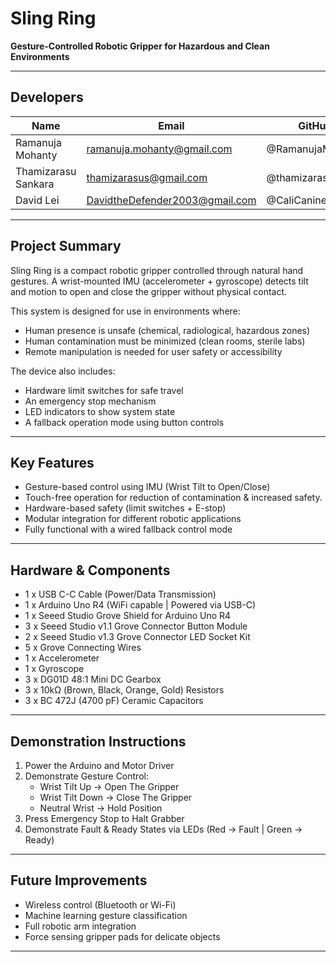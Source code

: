 # Sling Ring
**Gesture-Controlled Robotic Gripper for Hazardous and Clean Environments**

---

## Developers

| Name                | Email                          | GitHub           |
|---------------------|--------------------------------|------------------|
| Ramanuja Mohanty    | ramanuja.mohanty@gmail.com     | @RamanujaMohanty |
| Thamizarasu Sankara | thamizarasus@gmail.com         | @thamizarasus    |
| David Lei           | DavidtheDefender2003@gmail.com | @CaliCanine      |


---

## Project Summary
Sling Ring is a compact robotic gripper controlled through natural hand gestures.
A wrist-mounted IMU (accelerometer + gyroscope) detects tilt and motion to open and
close the gripper without physical contact.

This system is designed for use in environments where:
- Human presence is unsafe (chemical, radiological, hazardous zones)
- Human contamination must be minimized (clean rooms, sterile labs)
- Remote manipulation is needed for user safety or accessibility

The device also includes:
- Hardware limit switches for safe travel
- An emergency stop mechanism
- LED indicators to show system state
- A fallback operation mode using button controls

---

## Key Features
- Gesture-based control using IMU (Wrist Tilt to Open/Close)
- Touch-free operation for reduction of contamination & increased safety.
- Hardware-based safety (limit switches + E-stop)
- Modular integration for different robotic applications
- Fully functional with a wired fallback control mode

---

## Hardware & Components
- 1 x USB C-C Cable (Power/Data Transmission)
- 1 x Arduino Uno R4 (WiFi capable | Powered via USB-C)
- 1 x Seeed Studio Grove Shield for Arduino Uno R4
- 3 x Seeed Studio v1.1 Grove Connector Button Module
- 2 x Seeed Studio v1.3 Grove Connector LED Socket Kit
- 5 x Grove Connecting Wires
- 1 x Accelerometer
- 1 x Gyroscope
- 3 x DG01D 48:1 Mini DC Gearbox
- 3 x 10kΩ (Brown, Black, Orange, Gold) Resistors
- 3 x BC 472J (4700 pF) Ceramic Capacitors

---

## Demonstration Instructions
1. Power the Arduino and Motor Driver
2. Demonstrate Gesture Control:
   - Wrist Tilt Up → Open The Gripper
   - Wrist Tilt Down → Close The Gripper
   - Neutral Wrist → Hold Position
3. Press Emergency Stop to Halt Grabber
4. Demonstrate Fault & Ready States via LEDs (Red → Fault | Green → Ready)

---

## Future Improvements
- Wireless control (Bluetooth or Wi-Fi)
- Machine learning gesture classification
- Full robotic arm integration
- Force sensing gripper pads for delicate objects

---

